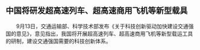## 中国将研发超高速列车、超高速商用飞机等新型载具
　　9月13日，交通运输部、科学技术部发布《关于科技创新驱动加快建设交通强国的意见》，意见指出，我国将开展超高速列车、超高速商用飞机等新型载运工具的研制，建设交通强国需要的科技创新体系。

